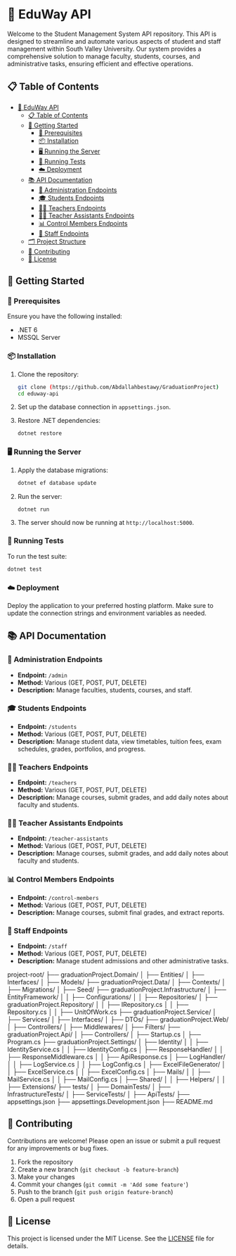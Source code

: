 # 🌟 EduWay API

Welcome to the Student Management System API repository. This API is designed to streamline and automate various aspects of student and staff management within South Valley University. Our system provides a comprehensive solution to manage faculty, students, courses, and administrative tasks, ensuring efficient and effective operations.

## 📋 Table of Contents

- [🌟 EduWay API](#-eduway-api)
  - [📋 Table of Contents](#-table-of-contents)
  - [🚀 Getting Started](#-getting-started)
    - [🔧 Prerequisites](#-prerequisites)
    - [📦 Installation](#-installation)
    - [🖥️ Running the Server](#️-running-the-server)
    - [🧪 Running Tests](#-running-tests)
    - [☁️ Deployment](#️-deployment)
  - [📚 API Documentation](#-api-documentation)
    - [👥 Administration Endpoints](#-administration-endpoints)
    - [🎓 Students Endpoints](#-students-endpoints)
    - [👩‍🏫 Teachers Endpoints](#-teachers-endpoints)
    - [👨‍🏫 Teacher Assistants Endpoints](#-teacher-assistants-endpoints)
    - [📊 Control Members Endpoints](#-control-members-endpoints)
    - [👥 Staff Endpoints](#-staff-endpoints)
  - [🗂️ Project Structure](#-project-structure)
  - [🤝 Contributing](#-contributing)
  - [📜 License](#-license)

## 🚀 Getting Started

### 🔧 Prerequisites

Ensure you have the following installed:

- .NET 6
- MSSQL Server

### 📦 Installation

1. Clone the repository:
   ```bash
   git clone (https://github.com/Abdallahbestawy/GraduationProject)
   cd eduway-api
   ```

2. Set up the database connection in `appsettings.json`.

3. Restore .NET dependencies:
   ```bash
   dotnet restore
   ```

### 🖥️ Running the Server

1. Apply the database migrations:
   ```bash
   dotnet ef database update
   ```

2. Run the server:
   ```bash
   dotnet run
   ```

3. The server should now be running at `http://localhost:5000`.

### 🧪 Running Tests

To run the test suite:

```bash
dotnet test
```

### ☁️ Deployment

Deploy the application to your preferred hosting platform. Make sure to update the connection strings and environment variables as needed.

## 📚 API Documentation

### 👥 Administration Endpoints

- **Endpoint:** `/admin`
- **Method:** Various (GET, POST, PUT, DELETE)
- **Description:** Manage faculties, students, courses, and staff.

### 🎓 Students Endpoints

- **Endpoint:** `/students`
- **Method:** Various (GET, POST, PUT, DELETE)
- **Description:** Manage student data, view timetables, tuition fees, exam schedules, grades, portfolios, and progress.

### 👩‍🏫 Teachers Endpoints

- **Endpoint:** `/teachers`
- **Method:** Various (GET, POST, PUT, DELETE)
- **Description:** Manage courses, submit grades, and add daily notes about faculty and students.

### 👨‍🏫 Teacher Assistants Endpoints

- **Endpoint:** `/teacher-assistants`
- **Method:** Various (GET, POST, PUT, DELETE)
- **Description:** Manage courses, submit grades, and add daily notes about faculty and students.

### 📊 Control Members Endpoints

- **Endpoint:** `/control-members`
- **Method:** Various (GET, POST, PUT, DELETE)
- **Description:** Manage courses, submit final grades, and extract reports.

### 👥 Staff Endpoints

- **Endpoint:** `/staff`
- **Method:** Various (GET, POST, PUT, DELETE)
- **Description:** Manage student admissions and other administrative tasks.

project-root/
├── graduationProject.Domain/
│   ├── Entities/
│   ├── Interfaces/
│   ├── Models/
├── graduationProject.Data/
│   ├── Contexts/
│   ├── Migrations/
│   ├── Seed/
├── graduationProject.Infrastructure/
│   ├── EntityFramework/
│   │   ├── Configurations/
│   │   ├── Repositories/
│   ├── graduationProject.Repository/
│   │   ├── IRepository.cs
│   │   ├── Repository.cs
│   │   ├── UnitOfWork.cs
├── graduationProject.Service/
│   ├── Services/
│   ├── Interfaces/
│   ├── DTOs/
├── graduationProject.Web/
│   ├── Controllers/
│   ├── Middlewares/
│   ├── Filters/
├── graduationProject.Api/
│   ├── Controllers/
│   ├── Startup.cs
│   ├── Program.cs
├── graduationProject.Settings/
│   ├── Identity/
│   │   ├── IdentityService.cs
│   │   ├── IdentityConfig.cs
│   ├── ResponseHandler/
│   │   ├── ResponseMiddleware.cs
│   │   ├── ApiResponse.cs
│   ├── LogHandler/
│   │   ├── LogService.cs
│   │   ├── LogConfig.cs
│   ├── ExcelFileGenerator/
│   │   ├── ExcelService.cs
│   │   ├── ExcelConfig.cs
│   ├── Mails/
│   │   ├── MailService.cs
│   │   ├── MailConfig.cs
│   ├── Shared/
│   │   ├── Helpers/
│   │   ├── Extensions/
├── tests/
│   ├── DomainTests/
│   ├── InfrastructureTests/
│   ├── ServiceTests/
│   ├── ApiTests/
├── appsettings.json
├── appsettings.Development.json
├── README.md


## 🤝 Contributing

Contributions are welcome! Please open an issue or submit a pull request for any improvements or bug fixes.

1. Fork the repository
2. Create a new branch (`git checkout -b feature-branch`)
3. Make your changes
4. Commit your changes (`git commit -m 'Add some feature'`)
5. Push to the branch (`git push origin feature-branch`)
6. Open a pull request

## 📜 License

This project is licensed under the MIT License. See the [LICENSE](LICENSE) file for details.
